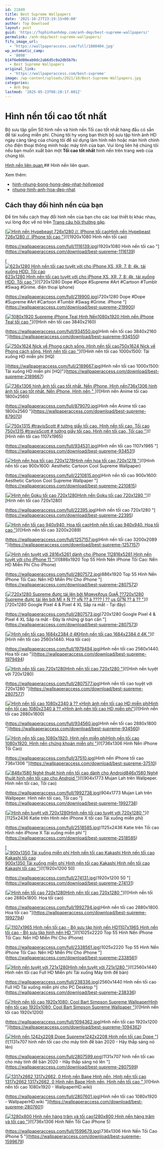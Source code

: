 ```yaml
---
id: 21849
title: Best Supreme Wallpapers
date: '2021-10-27T23:19:15+00:00'
author: Top Download
layout: post
guid: 'https://Tophinhanhdep.com/anh-dep/best-supreme-wallpapers/'
permalink: /anh-dep/best-supreme-wallpapers/
fifu_image_url:
  - 'https://wallpaperaccess.com/full/1880404.jpg'
wp_automatic_camp:
  - '8098'
b14f6e0d80eab9dc2ab6d5c0a2db5b7b:
  - Best Supreme Wallpapers
original_link:
  - 'https://wallpaperaccess.com/best-supreme'
image: /wp-content/uploads/2021/10/Best-Supreme-Wallpapers.jpg
categories:
  - Ảnh Đẹp
lastmod: '2025-05-23T08:28:17.001Z'
---
```

# Hình nền tối cao tốt nhất

Bộ sưu tập gồm 50 hình nền và hình nền Tối cao tốt nhất hàng đầu có sẵn để tải xuống miễn phí. Chúng tôi hy vọng bạn thích bộ sưu tập hình ảnh HD ngày càng tăng của chúng tôi để sử dụng làm hình nền hoặc màn hình chính cho điện thoại thông minh hoặc máy tính của bạn. Vui lòng liên hệ chúng tôi nếu bạn muốn xuất bản một **Tối cao tốt nhất** hình nền trên trang web của chúng tôi.

[Hình nền liên quan ](#related) ## Hình nền liên quan.

   
 Xem thêm:

   
- [hinh-nhung-bong-hong-dep-nhat-hollywood](https://tophinhanhdep.com/gai-xinh/hinh-nhung-bong-hong-dep-nhat-hollywood/)
- [nhung-hinh-anh-hoa-dep-nhat](https://tophinhanhdep.com/hinh-hoa-dep/nhung-hinh-anh-hoa-dep-nhat/)

## Cách thay đổi hình nền của bạn

Để tìm hiểu cách thay đổi hình nền của bạn cho các loại thiết bị khác nhau, vui lòng đọc về nó trên [Trang câu hỏi thường gặp](https://tophinhanhdep.com/faq/).

  
[[![Hình nền Hypebeast 726x1280 //.  IPhone tối cao](https://wallpaperaccess.com/full/1880404.jpg)Hình nền Hypebeast 726x1280 //. IPhone tối cao "](https://wallpaperaccess.com/download/best-supreme-1880404)](![1920x1080 Hình nền tối cao)

(https://wallpaperaccess.com/full/1116139.jpg)1920x1080 Hình nền tối cao "](https://wallpaperaccess.com/download/best-supreme-1116139)

[[![623x1280 Hình nền tối cao tuyệt vời cho iPhone XS, XR, 7, 8: 4k, tải xuống HDD.  Tối cao](https://wallpaperaccess.com/full/2807558.jpg)623x1280 Hình nền tối cao tuyệt vời cho iPhone XS, XR, 7, 8: 4k, tải xuống HDD. Tối cao "](https://wallpaperaccess.com/download/best-supreme-2807558)](![720x1280 Dope #Dope #Supreme #Art #Cartoon #Tumblr #Swag #Grime.  điện thoại Iphone)

(https://wallpaperaccess.com/full/219900.jpg)720x1280 Dope #Dope #Supreme #Art #Cartoon #Tumblr #Swag #Grime. iPhone "](https://wallpaperaccess.com/download/best-supreme-219900)

[[![1080x1920 Supreme iPhone Teal Hình Nền](https://wallpaperaccess.com/full/2038119.jpg)1080x1920 Hình nền iPhone Teal tối cao "](https://wallpaperaccess.com/download/best-supreme-2038119)](![Hình nền tối cao 3840x2160)

(https://wallpaperaccess.com/full/934550.jpg)Hình nền tối cao 3840x2160 "](https://wallpaperaccess.com/download/best-supreme-934550)

[[![750x1624 Nick về Phong cách sống.  Hình nền tối cao](https://wallpaperaccess.com/full/2807561.jpg)750x1624 Nick về Phong cách sống. Hình nền tối cao "](https://wallpaperaccess.com/download/best-supreme-2807561)](![Hình nền tối cao 1000x1500: Tải xuống HD miễn phí [HQ)

](https://wallpaperaccess.com/full/2189667.jpg)Hình nền tối cao 1000x1500: Tải xuống HD miễn phí \[HQ\]"](https://wallpaperaccess.com/download/best-supreme-2189667)

[[![736x1306 hình ảnh tối cao tốt nhất.  Nền iPhone, Hình nền](https://wallpaperaccess.com/full/544210.jpg)736x1306 hình ảnh tối cao tốt nhất. Nền iPhone, Hình nền " ](https://wallpaperaccess.com/download/best-supreme-544210)](![Hình nền Anime tối cao 1800x2560)

(https://wallpaperaccess.com/full/879070.jpg)Hình nền Anime tối cao 1800x2560 "](https://wallpaperaccess.com/download/best-supreme-879070)

[[![750x1315 #travisScott # tường giấy tối cao.  Hình nền tối cao, Tối cao](https://wallpaperaccess.com/full/1090312.jpg)750x1315 #travisScott # tường giấy tối cao. Hình nền tối cao, Tối cao "](https://wallpaperaccess.com/download/best-supreme-1090312)](![Hình nền tối cao 1107x1965)

(https://wallpaperaccess.com/full/934531.jpg)Hình nền tối cao 1107x1965 "](https://wallpaperaccess.com/download/best-supreme-934531)

[[![Hình nền hoa tối cao 720x1278](https://wallpaperaccess.com/full/2807566.jpg)Hình nền hoa tối cao 720x1278 "](https://wallpaperaccess.com/download/best-supreme-2807566)](![Hình nền tối cao 900x1600: Aesthetic Cartoon Cool Supreme Wallpaper)

(https://wallpaperaccess.com/full/2210815.png)Hình nền tối cao 900x1600: Aesthetic Cartoon Cool Supreme Wallpaper "](https://wallpaperaccess.com/download/best-supreme-2210815)

[[![Hình nền Goku tối cao 720x1280](https://wallpaperaccess.com/full/853399.jpg)Hình nền Goku tối cao 720x1280 "](https://wallpaperaccess.com/download/best-supreme-853399)](![Hình nền tối cao 720x1280)

(https://wallpaperaccess.com/full/22395.jpg)Hình nền tối cao 720x1280 "](https://wallpaperaccess.com/download/best-supreme-22395)

[[![Hình nền tối cao 940x940.  Hoa tối cao](https://wallpaperaccess.com/full/2189674.jpg)Hình nền tối cao 940x940. Hoa tối cao "](https://wallpaperaccess.com/download/best-supreme-2189674)](![Hình nền tối cao 3200x2089)

(https://wallpaperaccess.com/full/1257157.jpg)Hình nền tối cao 3200x2089 "](https://wallpaperaccess.com/download/best-supreme-1257157)

[[![Hình nền tuyệt vời 2816x5261 dành cho iPhone 11](https://wallpaperaccess.com/full/2807571.jpg)2816x5261 Hình nền tuyệt vời cho iPhone 11 "](https://wallpaperaccess.com/download/best-supreme-2807571)](![886x1920 Top 55 Hình Nền iPhone Tối Cao: Nền HD Miễn Phí Cho iPhone)

(https://wallpaperaccess.com/full/2807572.jpg)886x1920 Top 55 Hình Nền iPhone Tối Cao: Nền HD Miễn Phí Cho iPhone "](https://wallpaperaccess.com/download/best-supreme-2807572)

[[![720x1280 Supreme được tải lên bởi Mαяvєℓσus GιяÃ ??](https://wallpaperaccess.com/full/750545.jpg)720x1280 Supreme được tải lên bởi MÎ ± Ñ ?? vÑ ?? â ???? Ï ?? us GÎ¹Ñ ?? â ?? "](https://wallpaperaccess.com/download/best-supreme-750545)](![720x1280 Google Pixel 4 & Pixel 4 XL Sắp ra mắt - Tại đây)

(https://wallpaperaccess.com/full/2807573.jpg)720x1280 Google Pixel 4 &amp; Pixel 4 XL Sắp ra mắt - Đây là những gì bạn cần "](https://wallpaperaccess.com/download/best-supreme-2807573)

[[![Hình nền tối cao 1684x2384 ở 4K](https://wallpaperaccess.com/full/2807574.jpg)Hình nền tối cao 1684x2384 ở 4K "](https://wallpaperaccess.com/download/best-supreme-2807574)](![Hình nền tối cao 2560x1440.  Hoa tối cao)

(https://wallpaperaccess.com/full/1979494.jpg)Hình nền tối cao 2560x1440. Hoa tối cao "](https://wallpaperaccess.com/download/best-supreme-1979494)

[[![Hình nền tối cao 720x1280](https://wallpaperaccess.com/full/2807576.jpg)Hình nền tối cao 720x1280 "](https://wallpaperaccess.com/download/best-supreme-2807576)](![Hình nền tuyệt vời 720x1280)

(https://wallpaperaccess.com/full/2807577.jpg)Hình nền tối cao tuyệt vời 720x1280 "](https://wallpaperaccess.com/download/best-supreme-2807577)

[[![Hình nền tối cao 1080x2340 â ?? «Hình ảnh nền tối cao HD miễn phí](https://wallpaperaccess.com/full/2686327.jpg)Hình nền tối cao 1080x2340 â ?? «Hình ảnh nền tối cao HD miễn phí"](https://wallpaperaccess.com/download/best-supreme-2686327)](![Hình nền tối cao 2880x1800)

(https://wallpaperaccess.com/full/934560.jpg)Hình nền tối cao 2880x1800 "](https://wallpaperaccess.com/download/best-supreme-934560)

[[![Hình nền tối cao 1080x1920, Hình nền miễn phí](https://wallpaperaccess.com/full/2807580.jpg)Hình nền tối cao 1080x1920, Hình nền chứng khoán miễn phí "](https://wallpaperaccess.com/download/best-supreme-2807580)](![736x1306 Hình Nền iPhone Tối Cao)

(https://wallpaperaccess.com/full/37510.jpg)Hình nền iPhone tối cao 736x1306 "](https://wallpaperaccess.com/download/best-supreme-37510)

[[![846x1580 Nghệ thuật hình nền tối cao dành cho Android](https://wallpaperaccess.com/full/2038177.jpg)846x1580 Nghệ thuật hình nền tối cao cho Android "](https://wallpaperaccess.com/download/best-supreme-2038177)](![904x1773 Mujan Lah trên Wallpeper.  Hình nền tối cao, Tối cao)

(https://wallpaperaccess.com/full/1992738.jpg)904x1773 Mujan Lah trên Wallpeper. Hình nền tối cao, Tối cao "](https://wallpaperaccess.com/download/best-supreme-1992738)

[[![Hình nền tuyệt vời 720x1280](https://wallpaperaccess.com/full/2807583.jpg)Hình nền tối cao tuyệt vời 720x1280 "](https://wallpaperaccess.com/download/best-supreme-2807583)](![1125x2436 Katie trên Hình nền iPhone X tối cao Tải xuống miễn phí)

(https://wallpaperaccess.com/full/2518585.jpg)1125x2436 Katie trên Tối cao Hình nền iPhone X Tải xuống miễn phí "](https://wallpaperaccess.com/download/best-supreme-2518585)

[[![900x1350 Tải xuống miễn phí Hình nền tối cao Kakashi Hình nền tối cao Kakashi tối cao](https://wallpaperaccess.com/full/2807585.jpg)900x1350 Tải xuống miễn phí Hình nền tối cao Kakashi Hình nền tối cao Kakashi tối cao "](https://wallpaperaccess.com/download/best-supreme-2807585)](![1920x1200 50)

(https://wallpaperaccess.com/full/274131.jpg)1920x1200 50 "](https://wallpaperaccess.com/download/best-supreme-274131)

[[![Hình nền tối cao 720x1280](https://wallpaperaccess.com/full/2807587.jpg)Hình nền tối cao 720x1280 "](https://wallpaperaccess.com/download/best-supreme-2807587)](![Hình nền tối cao 2880x1800.  Hoa tối cao)

(https://wallpaperaccess.com/full/1992794.jpg)Hình nền tối cao 2880x1800. Hoa tối cao "](https://wallpaperaccess.com/download/best-supreme-1992794)

[[![1107x1965 Hình nền tối cao - Bộ sưu tập hình nền HD](https://wallpaperaccess.com/full/2807589.jpg)1107x1965 Hình nền tối cao - Bộ sưu tập hình nền HD "](https://wallpaperaccess.com/download/best-supreme-2807589)](![1025x2220 Top 55 Hình Nền iPhone Tối Cao: Nền HD Miễn Phí Cho iPhone)

(https://wallpaperaccess.com/full/2338561.jpg)1025x2220 Top 55 Hình Nền iPhone Tối Cao: Nền HD Miễn Phí Cho iPhone "](https://wallpaperaccess.com/download/best-supreme-2338561)

[[![Hình nền tuyệt vời 721x1280](https://wallpaperaccess.com/full/2807591.jpg)Hình nền tuyệt vời 721x1280 "](https://wallpaperaccess.com/download/best-supreme-2807591)](![2560x1440 Hình nền tối cao Full HD Miễn phí Tải xuống Máy tính để bàn)

(https://wallpaperaccess.com/full/238336.jpg)2560x1440 Hình nền tối cao Full HD Tải xuống miễn phí cho PC Desktop "](https://wallpaperaccess.com/download/best-supreme-238336)

[[![Hình nền tối cao 1920x1080: Cool Bart Simpson Supreme Wallpaper](https://wallpaperaccess.com/full/638711.jpg)Hình nền tối cao 1920x1080: Cool Bart Simpson Supreme Wallpaper "](https://wallpaperaccess.com/download/best-supreme-638711)](![Hình nền tối cao 1920x1200)

(https://wallpaperaccess.com/full/1094362.jpg)Hình nền tối cao 1920x1200 "](https://wallpaperaccess.com/download/best-supreme-1094362)

[[![Hình nền 1242x2208 Dope Supreme](https://wallpaperaccess.com/full/2807598.png)1242x2208 Hình nền tối cao Dope "](https://wallpaperaccess.com/download/best-supreme-2807598)](![1131x707 hình nền tối cao cho máy tính để bàn 2020 - Hãy thắp sáng nó lên)

(https://wallpaperaccess.com/full/2807599.png)1131x707 hình nền tối cao cho máy tính để bàn 2020 - Hãy thắp sáng nó lên "](https://wallpaperaccess.com/download/best-supreme-2807599)

[[![1317x2662 1317x2662, 0 Hình nền Bape Hình nền, Hình nền tối cao](https://wallpaperaccess.com/full/2807600.jpg)1317x2662 1317x2662, 0 Hình nền Bape Hình nền, Hình nền tối cao " ](https://wallpaperaccess.com/download/best-supreme-2807600)](![Hình nền tối cao 1080x1920 - WallpaperHD.wiki)

(https://wallpaperaccess.com/full/2807601.jpg)Hình nền tối cao 1080x1920 - WallpaperHD.wiki "](https://wallpaperaccess.com/download/best-supreme-2807601)

[[![1280x800 Hình nền hàng trăm và tối cao](https://wallpaperaccess.com/full/918099.jpg)1280x800 Hình nền hàng trăm và tối cao "](https://wallpaperaccess.com/download/best-supreme-918099)](![736x1306 Hình Nền Tối Cao iPhone 5)

(https://wallpaperaccess.com/full/1599679.jpg)736x1306 Hình Nền Tối Cao iPhone 5 "](https://wallpaperaccess.com/download/best-supreme-1599679)
